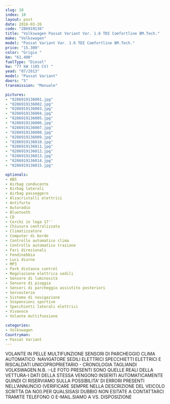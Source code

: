 ```yaml
---
slug: 18
index: 18
layout: post
date: 2016-03-26
code: "286919136"
title: "Volkswagen Passat Variant Var. 1.6 TDI Comfortline BM.Tech."
make: "Volkswagen"
model: "Passat Variant Var. 1.6 TDI Comfortline BM.Tech."
price: "15.300"
color: "Grigio "
km: "61.400"
fuelType: "Diesel"
kw: "77 kW (105 CV) "
yead: "07/2013"
model: "Passat Variant"
doors: "5"
transmission: "Manuale"

pictures:
- "0286919136001.jpg"
- "0286919136002.jpg"
- "0286919136003.jpg"
- "0286919136004.jpg"
- "0286919136005.jpg"
- "0286919136006.jpg"
- "0286919136007.jpg"
- "0286919136008.jpg"
- "0286919136009.jpg"
- "0286919136010.jpg"
- "0286919136011.jpg"
- "0286919136012.jpg"
- "0286919136013.jpg"
- "0286919136014.jpg"
- "0286919136015.jpg"

optionals:
- ABS
- Airbag conducente
- Airbag laterali
- Airbag passeggero
- Alzacristalli elettrici
- Antifurto
- Autoradio
- Bluetooth
- CD
- Cerchi in lega 17''
- Chiusura centralizzata
- Climatizzatore
- Computer di bordo
- Controllo automatico clima
- Controllo automatico trazione
- Fari direzionali
- Fendinebbia
- Luci diurne
- MP3
- Park distance control
- Regolazione elettrica sedili
- Sensore di luminosità
- Sensore di pioggia
- Sensori di parcheggio assistito posteriori
- Servosterzo
- Sistema di navigazione
- Sospensioni sportive
- Specchietti laterali elettrici
- Vivavoce
- Volante multifunzione

categories:
- Volkswagen
Countryman:
- Passat Variant
---
```

 VOLANTE IN PELLE MULTIFUNZIONE SENSORI DI PARCHEGGIO CLIMA AUTOMATICO  NAVIGATORE SEDILI ELETTRICI SPECCHIETTI ELETTRICI E RISCALDATI UNICOPROPRIETARIO - CRONOLOGIA TAGLIANDI VOLKSWAGEN.N.B. :-LE FOTO PRESENTI SONO QUELLE REALI DELLA VETTURA-I DATI DELLA STESSA VENGONO INSERITI AUTOMATICAMENTE QUINDI CI RISERVIAMO SULLA POSSIBILITA' DI ERRORI PRESENTI NELL'ANNUNCIO (VERIFICARE SEMPRE NELLA DESCRIZIONE DEL VEICOLO SCRITTA DA NOI).PER QUALSISASI DUBBIO NON ESITATE A CONTATTARCI TRAMITE TELEFONO O E-MAIL.SIAMO A VS. DISPOSIZIONE
